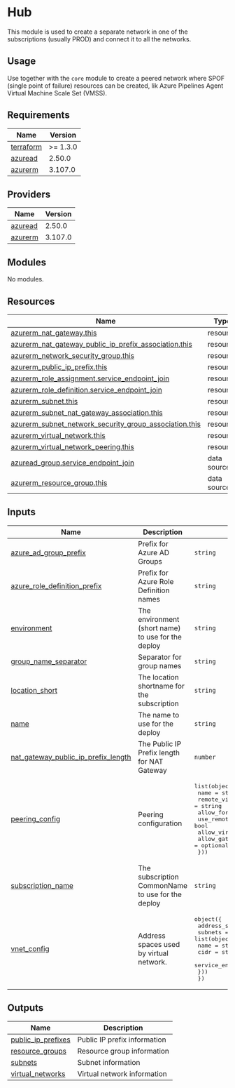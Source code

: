 # Hub

This module is used to create a separate network in one of the subscriptions (usually PROD) and connect it to all the networks.

## Usage

Use together with the `core` module to create a peered network where SPOF (single point of failure) resources can be created, lik Azure Pipelines Agent Virtual Machine Scale Set (VMSS).

## Requirements

| Name | Version |
|------|---------|
| <a name="requirement_terraform"></a> [terraform](#requirement\_terraform) | >= 1.3.0 |
| <a name="requirement_azuread"></a> [azuread](#requirement\_azuread) | 2.50.0 |
| <a name="requirement_azurerm"></a> [azurerm](#requirement\_azurerm) | 3.107.0 |

## Providers

| Name | Version |
|------|---------|
| <a name="provider_azuread"></a> [azuread](#provider\_azuread) | 2.50.0 |
| <a name="provider_azurerm"></a> [azurerm](#provider\_azurerm) | 3.107.0 |

## Modules

No modules.

## Resources

| Name | Type |
|------|------|
| [azurerm_nat_gateway.this](https://registry.terraform.io/providers/hashicorp/azurerm/3.107.0/docs/resources/nat_gateway) | resource |
| [azurerm_nat_gateway_public_ip_prefix_association.this](https://registry.terraform.io/providers/hashicorp/azurerm/3.107.0/docs/resources/nat_gateway_public_ip_prefix_association) | resource |
| [azurerm_network_security_group.this](https://registry.terraform.io/providers/hashicorp/azurerm/3.107.0/docs/resources/network_security_group) | resource |
| [azurerm_public_ip_prefix.this](https://registry.terraform.io/providers/hashicorp/azurerm/3.107.0/docs/resources/public_ip_prefix) | resource |
| [azurerm_role_assignment.service_endpoint_join](https://registry.terraform.io/providers/hashicorp/azurerm/3.107.0/docs/resources/role_assignment) | resource |
| [azurerm_role_definition.service_endpoint_join](https://registry.terraform.io/providers/hashicorp/azurerm/3.107.0/docs/resources/role_definition) | resource |
| [azurerm_subnet.this](https://registry.terraform.io/providers/hashicorp/azurerm/3.107.0/docs/resources/subnet) | resource |
| [azurerm_subnet_nat_gateway_association.this](https://registry.terraform.io/providers/hashicorp/azurerm/3.107.0/docs/resources/subnet_nat_gateway_association) | resource |
| [azurerm_subnet_network_security_group_association.this](https://registry.terraform.io/providers/hashicorp/azurerm/3.107.0/docs/resources/subnet_network_security_group_association) | resource |
| [azurerm_virtual_network.this](https://registry.terraform.io/providers/hashicorp/azurerm/3.107.0/docs/resources/virtual_network) | resource |
| [azurerm_virtual_network_peering.this](https://registry.terraform.io/providers/hashicorp/azurerm/3.107.0/docs/resources/virtual_network_peering) | resource |
| [azuread_group.service_endpoint_join](https://registry.terraform.io/providers/hashicorp/azuread/2.50.0/docs/data-sources/group) | data source |
| [azurerm_resource_group.this](https://registry.terraform.io/providers/hashicorp/azurerm/3.107.0/docs/data-sources/resource_group) | data source |

## Inputs

| Name | Description | Type | Default | Required |
|------|-------------|------|---------|:--------:|
| <a name="input_azure_ad_group_prefix"></a> [azure\_ad\_group\_prefix](#input\_azure\_ad\_group\_prefix) | Prefix for Azure AD Groups | `string` | `"az"` | no |
| <a name="input_azure_role_definition_prefix"></a> [azure\_role\_definition\_prefix](#input\_azure\_role\_definition\_prefix) | Prefix for Azure Role Definition names | `string` | `"role"` | no |
| <a name="input_environment"></a> [environment](#input\_environment) | The environment (short name) to use for the deploy | `string` | n/a | yes |
| <a name="input_group_name_separator"></a> [group\_name\_separator](#input\_group\_name\_separator) | Separator for group names | `string` | `"-"` | no |
| <a name="input_location_short"></a> [location\_short](#input\_location\_short) | The location shortname for the subscription | `string` | n/a | yes |
| <a name="input_name"></a> [name](#input\_name) | The name to use for the deploy | `string` | n/a | yes |
| <a name="input_nat_gateway_public_ip_prefix_length"></a> [nat\_gateway\_public\_ip\_prefix\_length](#input\_nat\_gateway\_public\_ip\_prefix\_length) | The Public IP Prefix length for NAT Gateway | `number` | `31` | no |
| <a name="input_peering_config"></a> [peering\_config](#input\_peering\_config) | Peering configuration | <pre>list(object({<br/>    name                         = string<br/>    remote_virtual_network_id    = string<br/>    allow_forwarded_traffic      = bool<br/>    use_remote_gateways          = bool<br/>    allow_virtual_network_access = bool<br/>    allow_gateway_transit        = optional(bool, false)<br/>  }))</pre> | `[]` | no |
| <a name="input_subscription_name"></a> [subscription\_name](#input\_subscription\_name) | The subscription CommonName to use for the deploy | `string` | n/a | yes |
| <a name="input_vnet_config"></a> [vnet\_config](#input\_vnet\_config) | Address spaces used by virtual network. | <pre>object({<br/>    address_space = list(string)<br/>    subnets = list(object({<br/>      name              = string<br/>      cidr              = string<br/>      service_endpoints = list(string)<br/>    }))<br/>  })</pre> | n/a | yes |

## Outputs

| Name | Description |
|------|-------------|
| <a name="output_public_ip_prefixes"></a> [public\_ip\_prefixes](#output\_public\_ip\_prefixes) | Public IP prefix information |
| <a name="output_resource_groups"></a> [resource\_groups](#output\_resource\_groups) | Resource group information |
| <a name="output_subnets"></a> [subnets](#output\_subnets) | Subnet information |
| <a name="output_virtual_networks"></a> [virtual\_networks](#output\_virtual\_networks) | Virtual network information |

